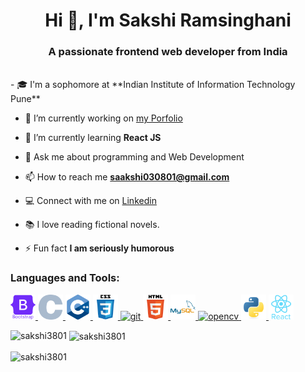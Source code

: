 <h1 align="center">Hi 👋, I'm Sakshi Ramsinghani</h1>
<h3 align="center">A passionate frontend web developer from India</h3>
<br />
- 🎓 I'm a sophomore at **Indian Institute of Information Technology Pune**

- 🔭 I’m currently working on [my Porfolio](https://github.com/sakshi3801/Portfolio)

- 🌱 I’m currently learning **React JS**

- 👩 Ask me about programming and Web Development

- 📫 How to reach me **saakshi030801@gmail.com**

- 💻 Connect with me on [Linkedin](https://www.linkedin.com/in/sakshi-ramsinghani/)

- 📚 I love reading fictional novels.

- ⚡ Fun fact **I am seriously humorous**

<h3 align="left">Languages and Tools:</h3>
<p align="left"> <a href="https://getbootstrap.com" target="_blank"> <img src="https://raw.githubusercontent.com/devicons/devicon/master/icons/bootstrap/bootstrap-plain-wordmark.svg" alt="bootstrap" width="40" height="40"/> </a> <a href="https://www.cprogramming.com/" target="_blank"> <img src="https://raw.githubusercontent.com/devicons/devicon/master/icons/c/c-original.svg" alt="c" width="40" height="40"/> </a> <a href="https://www.w3schools.com/cpp/" target="_blank"> <img src="https://raw.githubusercontent.com/devicons/devicon/master/icons/cplusplus/cplusplus-original.svg" alt="cplusplus" width="40" height="40"/> </a> <a href="https://www.w3schools.com/css/" target="_blank"> <img src="https://raw.githubusercontent.com/devicons/devicon/master/icons/css3/css3-original-wordmark.svg" alt="css3" width="40" height="40"/> </a> <a href="https://git-scm.com/" target="_blank"> <img src="https://www.vectorlogo.zone/logos/git-scm/git-scm-icon.svg" alt="git" width="40" height="40"/> </a> <a href="https://www.w3.org/html/" target="_blank"> <img src="https://raw.githubusercontent.com/devicons/devicon/master/icons/html5/html5-original-wordmark.svg" alt="html5" width="40" height="40"/> </a> <a href="https://www.mysql.com/" target="_blank"> <img src="https://raw.githubusercontent.com/devicons/devicon/master/icons/mysql/mysql-original-wordmark.svg" alt="mysql" width="40" height="40"/> </a> <a href="https://opencv.org/" target="_blank"> <img src="https://www.vectorlogo.zone/logos/opencv/opencv-icon.svg" alt="opencv" width="40" height="40"/> </a> <a href="https://www.python.org" target="_blank"> <img src="https://raw.githubusercontent.com/devicons/devicon/master/icons/python/python-original.svg" alt="python" width="40" height="40"/> </a> <a href="https://reactjs.org/" target="_blank"> <img src="https://raw.githubusercontent.com/devicons/devicon/master/icons/react/react-original-wordmark.svg" alt="react" width="40" height="40"/> </a> </p>

<p><img align="left" src="https://github-readme-stats.vercel.app/api/top-langs?username=sakshi3801&show_icons=true&locale=en&layout=compact" alt="sakshi3801" /></p>

<p>&nbsp;<img align="center" src="https://github-readme-stats.vercel.app/api?username=sakshi3801&show_icons=true&locale=en" alt="sakshi3801" /></p>

<p><img align="center" src="https://github-readme-streak-stats.herokuapp.com/?user=sakshi3801&" alt="sakshi3801" /></p>
